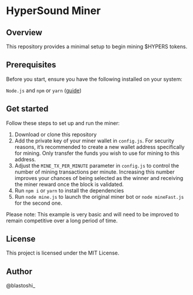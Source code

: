 # HyperSound Miner


## Overview
This repository provides a minimal setup to begin mining $HYPERS tokens.

## Prerequisites
Before you start, ensure you have the following installed on your system: 

```Node.js``` and ```npm``` or ```yarn``` ([guide](https://docs.npmjs.com/downloading-and-installing-node-js-and-npm))

## Get started
Follow these steps to set up and run the miner:
1. Download or clone this repository
2. Add the private key of your miner wallet in ```config.js```. For security reasons, it’s recommended to create a new wallet address specifically for mining. Only transfer the funds you wish to use for mining to this address.
3. Adjust the ```MINE_TX_PER_MINUTE``` parameter in ```config.js``` to control the number of mining transactions per minute. Increasing this number improves your chances of being selected as the winner and receiving the miner reward once the block is validated.
4. Run ```npm i``` or ```yarn``` to install the dependencies
5. Run ```node mine.js``` to launch the original miner bot or ```node mineFast.js``` for the second one. 

Please note: This example is very basic and will need to be improved to remain competitive over a long period of time.

## License

This project is licensed under the MIT License.

## Author

@blastoshi_
